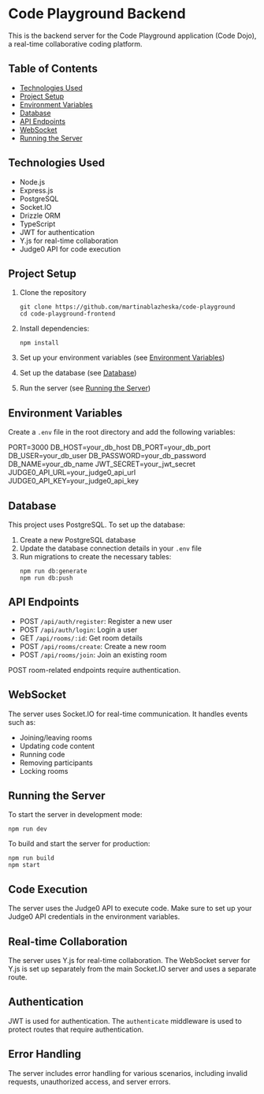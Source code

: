 # Code Playground Backend

This is the backend server for the Code Playground application (Code Dojo), a real-time collaborative coding platform.

## Table of Contents

- [Technologies Used](#technologies-used)
- [Project Setup](#project-setup)
- [Environment Variables](#environment-variables)
- [Database](#database)
- [API Endpoints](#api-endpoints)
- [WebSocket](#websocket)
- [Running the Server](#running-the-server)

## Technologies Used

- Node.js
- Express.js
- PostgreSQL
- Socket.IO
- Drizzle ORM
- TypeScript
- JWT for authentication
- Y.js for real-time collaboration
- Judge0 API for code execution

## Project Setup

1. Clone the repository

   ```
   git clone https://github.com/martinablazheska/code-playground
   cd code-playground-frontend
   ```

2. Install dependencies:
   ```
   npm install
   ```
3. Set up your environment variables (see [Environment Variables](#environment-variables))
4. Set up the database (see [Database](#database))
5. Run the server (see [Running the Server](#running-the-server))

## Environment Variables

Create a `.env` file in the root directory and add the following variables:

PORT=3000
DB_HOST=your_db_host
DB_PORT=your_db_port
DB_USER=your_db_user
DB_PASSWORD=your_db_password
DB_NAME=your_db_name
JWT_SECRET=your_jwt_secret
JUDGE0_API_URL=your_judge0_api_url
JUDGE0_API_KEY=your_judge0_api_key

## Database

This project uses PostgreSQL. To set up the database:

1. Create a new PostgreSQL database
2. Update the database connection details in your `.env` file
3. Run migrations to create the necessary tables:
   ```
   npm run db:generate
   npm run db:push
   ```

## API Endpoints

- POST `/api/auth/register`: Register a new user
- POST `/api/auth/login`: Login a user
- GET `/api/rooms/:id`: Get room details
- POST `/api/rooms/create`: Create a new room
- POST `/api/rooms/join`: Join an existing room

POST room-related endpoints require authentication.

## WebSocket

The server uses Socket.IO for real-time communication. It handles events such as:

- Joining/leaving rooms
- Updating code content
- Running code
- Removing participants
- Locking rooms

## Running the Server

To start the server in development mode:

```
npm run dev
```

To build and start the server for production:

```
npm run build
npm start
```

## Code Execution

The server uses the Judge0 API to execute code.
Make sure to set up your Judge0 API credentials in the environment variables.

## Real-time Collaboration

The server uses Y.js for real-time collaboration.
The WebSocket server for Y.js is set up separately from the main Socket.IO server and uses a separate route.

## Authentication

JWT is used for authentication.
The `authenticate` middleware is used to protect routes that require authentication.

## Error Handling

The server includes error handling for various scenarios, including invalid requests, unauthorized access, and server errors.
